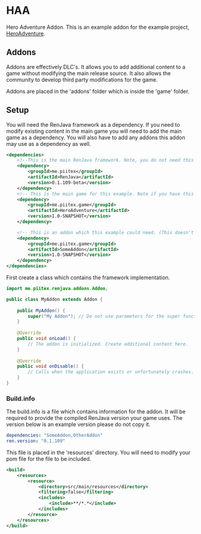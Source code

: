 # HAA
Hero Adventure Addon. This is an example addon for the example project, [HeroAdventure](https://github.com/HackusatePvP/HeroAdventure).

## Addons
Addons are effectively DLC's. It allows you to add additional content to a game without modifying the main release source.
It also allows the community to develop third party modifications for the game.

Addons are placed in the 'addons' folder which is inside the 'game' folder.

## Setup
You will need the RenJava framework as a dependency. If you need to modify existing content in the main game you will need to add the main game as a dependency.
You will also have to add any addons this addon may use as a dependency as well.
```xml
<dependencies>
    <!--This is the main RenJava framework. Note, you do not need this if your main game is a dependency (unless you want to see source code documentation).-->
    <dependency>
        <groupId>me.piitex</groupId>
        <artifactId>RenJava</artifactId>
        <version>0.1.109-beta</version>
    </dependency>
    <!-- This is the main game for this example. Note if you have this you do not need the dependency above.-->
    <dependency>
        <groupId>me.piitex.game</groupId>
        <artifactId>HeroAdventure</artifactId>
        <version>1.0-SNAPSHOT</version>
    </dependency>

    <!-- This is an addon which this example could need. (This doesn't actually exist) -->
    <dependency>
        <groupId>me.piitex.game</groupId>
        <artifactId>SomeAddon</artifactId>
        <version>1.0-SNAPSHOT</version>
    </dependency>
</dependencies>
```

First create a class which contains the framework implementation.

```java
import me.piitex.renjava.addons.Addon;

public class MyAddon extends Addon {
    
    public MyAddon() {
        super("My Addon"); // Do not use parameters for the super function
    }
    
    @Override
    public void onLoad() {
        // The addon is initialized. Create additional content here.
    }
    
    @Override
    public void onDisable() {
        // Calls when the application exists or unfortunately crashes.
    }
}
```

### Build.info
The build.info is a file which contains information for the addon. It will be required to provide the compiled RenJava version your game uses. The version below is an example version please do not copy it.
```yaml
dependencies: "SomeAddon,OtherAddon"
ren.version: "0.1.109"
```
This file is placed in the 'resources' directory. You will need to modify your pom file for the file to be included.
```xml
<build>
    <resources>
        <resource>
            <directory>src/main/resources</directory>
            <filtering>false</filtering>
            <includes>
                <include>**/*.*</include>
            </includes>
        </resource>
    </resources>
</build>
```